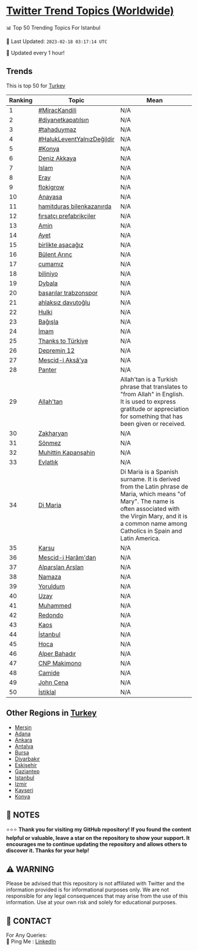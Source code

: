 [Twitter Trend Topics (Worldwide)](https://github.com/ErcinDedeoglu/Twitter-Trend-Topics)
==========


📊 Top 50 Trending Topics For Istanbul

📆 Last Updated: `2023-02-18 03:17:14 UTC`

🔧 Updated every 1 hour!


## Trends

This is top 50 for [Turkey](</Turkey>)

| Ranking | Topic | Mean |
| ------- | ------------ | ------------ |
| 1 | [#MiracKandili](http://twitter.com/search?q=%23MiracKandili) | N/A |
| 2 | [#diyanetkapatılsın](http://twitter.com/search?q=%23diyanetkapat%c4%b1ls%c4%b1n) | N/A |
| 3 | [#tahaduymaz](http://twitter.com/search?q=%23tahaduymaz) | N/A |
| 4 | [#HalukLeventYalnızDeğildir](http://twitter.com/search?q=%23HalukLeventYaln%c4%b1zDe%c4%9fildir) | N/A |
| 5 | [#Konya](http://twitter.com/search?q=%23Konya) | N/A |
| 6 | [Deniz Akkaya](http://twitter.com/search?q=Deniz+Akkaya) | N/A |
| 7 | [Islam](http://twitter.com/search?q=Islam) | N/A |
| 8 | [Eray](http://twitter.com/search?q=Eray) | N/A |
| 9 | [flokigrow](http://twitter.com/search?q=flokigrow) | N/A |
| 10 | [Anayasa](http://twitter.com/search?q=Anayasa) | N/A |
| 11 | [hamitduras bilenkazanırda](http://twitter.com/search?q=hamitduras+bilenkazan%c4%b1rda) | N/A |
| 12 | [fırsatçı prefabrikçiler](http://twitter.com/search?q=f%c4%b1rsat%c3%a7%c4%b1+prefabrik%c3%a7iler) | N/A |
| 13 | [Amin](http://twitter.com/search?q=Amin) | N/A |
| 14 | [Ayet](http://twitter.com/search?q=Ayet) | N/A |
| 15 | [birlikte aşacağız](http://twitter.com/search?q=birlikte+a%c5%9faca%c4%9f%c4%b1z) | N/A |
| 16 | [Bülent Arınç](http://twitter.com/search?q=B%c3%bclent+Ar%c4%b1n%c3%a7) | N/A |
| 17 | [cumamız](http://twitter.com/search?q=cumam%c4%b1z) | N/A |
| 18 | [biliniyo](http://twitter.com/search?q=biliniyo) | N/A |
| 19 | [Dybala](http://twitter.com/search?q=Dybala) | N/A |
| 20 | [başarılar trabzonspor](http://twitter.com/search?q=ba%c5%9far%c4%b1lar+trabzonspor) | N/A |
| 21 | [ahlaksız davutoğlu](http://twitter.com/search?q=ahlaks%c4%b1z+davuto%c4%9flu) | N/A |
| 22 | [Hulki](http://twitter.com/search?q=Hulki) | N/A |
| 23 | [Bağışla](http://twitter.com/search?q=Ba%c4%9f%c4%b1%c5%9fla) | N/A |
| 24 | [İmam](http://twitter.com/search?q=%c4%b0mam) | N/A |
| 25 | [Thanks to Türkiye](http://twitter.com/search?q=Thanks+to+T%c3%bcrkiye) | N/A |
| 26 | [Depremin 12](http://twitter.com/search?q=Depremin+12) | N/A |
| 27 | [Mescid-i Aksâ'ya](http://twitter.com/search?q=Mescid-i+Aks%c3%a2%27ya) | N/A |
| 28 | [Panter](http://twitter.com/search?q=Panter) | N/A |
| 29 | [Allah'tan](http://twitter.com/search?q=Allah%27tan) | Allah'tan is a Turkish phrase that translates to "from Allah" in English. It is used to express gratitude or appreciation for something that has been given or received. |
| 30 | [Zakharyan](http://twitter.com/search?q=Zakharyan) | N/A |
| 31 | [Sönmez](http://twitter.com/search?q=S%c3%b6nmez) | N/A |
| 32 | [Muhittin Kapanşahin](http://twitter.com/search?q=Muhittin+Kapan%c5%9fahin) | N/A |
| 33 | [Evlatlık](http://twitter.com/search?q=Evlatl%c4%b1k) | N/A |
| 34 | [Di Maria](http://twitter.com/search?q=Di+Maria) | Di Maria is a Spanish surname. It is derived from the Latin phrase de Maria, which means "of Mary". The name is often associated with the Virgin Mary, and it is a common name among Catholics in Spain and Latin America. |
| 35 | [Karsu](http://twitter.com/search?q=Karsu) | N/A |
| 36 | [Mescid-i Harâm'dan](http://twitter.com/search?q=Mescid-i+Har%c3%a2m%27dan) | N/A |
| 37 | [Alparslan Arslan](http://twitter.com/search?q=Alparslan+Arslan) | N/A |
| 38 | [Namaza](http://twitter.com/search?q=Namaza) | N/A |
| 39 | [Yoruldum](http://twitter.com/search?q=Yoruldum) | N/A |
| 40 | [Uzay](http://twitter.com/search?q=Uzay) | N/A |
| 41 | [Muhammed](http://twitter.com/search?q=Muhammed) | N/A |
| 42 | [Redondo](http://twitter.com/search?q=Redondo) | N/A |
| 43 | [Kaos](http://twitter.com/search?q=Kaos) | N/A |
| 44 | [İstanbul](http://twitter.com/search?q=%c4%b0stanbul) | N/A |
| 45 | [Hoca](http://twitter.com/search?q=Hoca) | N/A |
| 46 | [Alper Bahadır](http://twitter.com/search?q=Alper+Bahad%c4%b1r) | N/A |
| 47 | [CNP Makimono](http://twitter.com/search?q=CNP+Makimono) | N/A |
| 48 | [Camide](http://twitter.com/search?q=Camide) | N/A |
| 49 | [John Cena](http://twitter.com/search?q=John+Cena) | N/A |
| 50 | [İstiklal](http://twitter.com/search?q=%c4%b0stiklal) | N/A |



## Other Regions in [Turkey](</Turkey>)

* [Mersin](</Turkey/Mersin.md>)
* [Adana](</Turkey/Adana.md>)
* [Ankara](</Turkey/Ankara.md>)
* [Antalya](</Turkey/Antalya.md>)
* [Bursa](</Turkey/Bursa.md>)
* [Diyarbakır](</Turkey/Diyarbakır.md>)
* [Eskişehir](</Turkey/Eskişehir.md>)
* [Gaziantep](</Turkey/Gaziantep.md>)
* [Istanbul](</Turkey/Istanbul.md>)
* [Izmir](</Turkey/Izmir.md>)
* [Kayseri](</Turkey/Kayseri.md>)
* [Konya](</Turkey/Konya.md>)



## 📝 NOTES

⭐⭐⭐ **Thank you for visiting my GitHub repository! If you found the content helpful or valuable, leave a star on the repository to show your support. It encourages me to continue updating the repository and allows others to discover it. Thanks for your help!**


## ⚠️ WARNING

Please be advised that this repository is not affiliated with Twitter and the information provided is for informational purposes only. We are not responsible for any legal consequences that may arise from the use of this information. Use at your own risk and solely for educational purposes.


## 📨 CONTACT

 For Any Queries:  
            🏓 Ping Me : [LinkedIn](https://www.linkedin.com/in/ercindedeoglu/)
